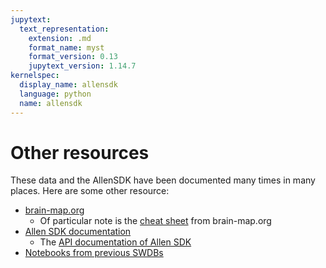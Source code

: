 ```yaml
---
jupytext:
  text_representation:
    extension: .md
    format_name: myst
    format_version: 0.13
    jupytext_version: 1.14.7
kernelspec:
  display_name: allensdk
  language: python
  name: allensdk
---
```


# Other resources

These data and the AllenSDK have been documented many times in many places. Here
are some other resource:

* [brain-map.org](https://portal.brain-map.org/explore/circuits/visual-coding-neuropixels)
  * Of particular note is the
  [cheat sheet](https://brainmapportal-live-4cc80a57cd6e400d854-f7fdcae.divio-media.net/filer_public/0f/5d/0f5d22c9-f8f6-428c-9f7a-2983631e72b4/neuropixels_cheat_sheet_nov_2019.pdf)
    from brain-map.org
* [Allen SDK documentation](https://allensdk.readthedocs.io/en/latest/visual_coding_neuropixels.html)
  * The [API documentation of Allen SDK](https://allensdk.readthedocs.io/en/latest/allensdk.brain_observatory.ecephys.html )
* [Notebooks from previous SWDBs](https://github.com/AllenInstitute/swdb_2022/blob/main/DynamicBrain/Visual_Coding_materials/Visual_Coding_Neuropixels_SWDB_2019.ipynb)
